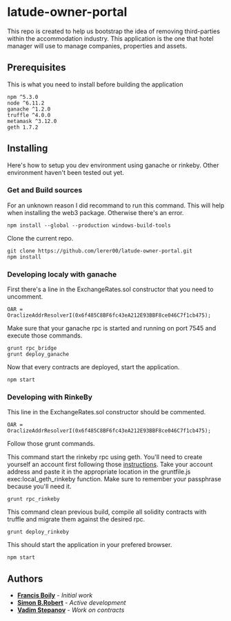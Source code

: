 # latude-owner-portal

This repo is created to help us bootstrap the idea of removing third-parties within the accommodation industry. This application is the one that hotel manager will use to manage companies, properties and assets.

## Prerequisites

This is what you need to install before building the application

```
npm ^5.3.0
node ^6.11.2
ganache ^1.2.0
truffle ^4.0.0
metamask ^3.12.0
geth 1.7.2
```

## Installing

Here's how to setup you dev environment using ganache or rinkeby. Other environment haven't been tested out yet.

### Get and Build sources

For an unknown reason I did recommand to run this command. This will help when installing the web3 package. Otherwise there's an error.
```
npm install --global --production windows-build-tools
```

Clone the current repo.

```
git clone https://github.com/lerer00/latude-owner-portal.git
npm install
```

### Developing localy with **ganache**

First there's a line in the ExchangeRates.sol constructor that you need to uncomment.
```
OAR = OraclizeAddrResolverI(0x6f485C8BF6fc43eA212E93BBF8ce046C7f1cb475);
```
Make sure that your ganache rpc is started and running on port 7545 and execute those commands.
```
grunt rpc_bridge
grunt deploy_ganache
```
Now that every contracts are deployed, start the application.
```
npm start
```

### Developing with **RinkeBy**

This line in the ExchangeRates.sol constructor should be commented.
```
OAR = OraclizeAddrResolverI(0x6f485C8BF6fc43eA212E93BBF8ce046C7f1cb475);
```

Follow those grunt commands.

This command start the rinkeby rpc using geth. You'll need to create yourself an account first following those [instructions](https://github.com/ethereum/go-ethereum/wiki/Managing-your-accounts#creating-an-account). Take your account address and paste it in the appropriate location in the gruntfile.js exec:local_geth_rinkeby function. Make sure to remember your passphrase because you'll need it.
```
grunt rpc_rinkeby
```
This command clean previous build, compile all solidity contracts with truffle and migrate them against the desired rpc.
```
grunt deploy_rinkeby
```
This should start the application in your prefered browser.
```
npm start
```

## Authors

* [**Francis Boily**](https://github.com/lerer00) - *Initial work*
* [**Simon B.Robert**](https://github.com/carte7000) - *Active development*
* [**Vadim Stepanov**](https://github.com/vadimkerr) - *Work on contracts*

